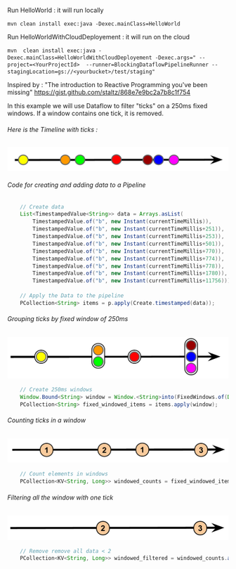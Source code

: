 
Run HelloWorld : it will run locally
```
mvn clean install exec:java -Dexec.mainClass=HelloWorld
```

Run HelloWorldWithCloudDeployement : it will run on the cloud
```
mvn  clean install exec:java -Dexec.mainClass=HelloWorldWithCloudDeployement -Dexec.args=" --project=<YourProjectId>  --runner=BlockingDataflowPipelineRunner --stagingLocation=gs://<yourbucket>/test/staging"
```

Inspired by : "The introduction to Reactive Programming you've been missing"
https://gist.github.com/staltz/868e7e9bc2a7b8c1f754

In this example we will use Dataflow to filter "ticks" on a 250ms fixed windows.
If a window contains one tick, it is removed.

###### Here is the Timeline with ticks :
![Ticks](images/df-ticks.png)

###### Code for creating and adding data to a Pipeline
```java
    // Create data
    List<TimestampedValue<String>> data = Arrays.asList(
        TimestampedValue.of("b", new Instant(currentTimeMillis)),
        TimestampedValue.of("b", new Instant(currentTimeMillis+251)),
        TimestampedValue.of("b", new Instant(currentTimeMillis+253)),
        TimestampedValue.of("b", new Instant(currentTimeMillis+501)),
        TimestampedValue.of("b", new Instant(currentTimeMillis+770)),
        TimestampedValue.of("b", new Instant(currentTimeMillis+774)),
        TimestampedValue.of("b", new Instant(currentTimeMillis+778)),
        TimestampedValue.of("b", new Instant(currentTimeMillis+1780)),
        TimestampedValue.of("b", new Instant(currentTimeMillis+11756)));

    // Apply the Data to the pipeline
    PCollection<String> items = p.apply(Create.timestamped(data));
```

###### Grouping ticks by fixed window of 250ms
![Grouping Ticks by window](images/df-grouping.png)
```java
    // Create 250ms windows
    Window.Bound<String> window = Window.<String>into(FixedWindows.of(Duration.millis(250)));
    PCollection<String> fixed_windowed_items = items.apply(window);
```

###### Counting ticks in a window
![Counting Ticks in a window](images/df-counting.png)
```java
    // Count elements in windows
    PCollection<KV<String, Long>> windowed_counts = fixed_windowed_items.apply(Count.<String>perElement());
```

###### Filtering all the window with one tick
![Filtering window](images/df-filtering.png)
```java
    // Remove remove all data < 2
    PCollection<KV<String, Long>> windowed_filtered = windowed_counts.apply(ParDo.of(new FilterGreaterThan()));
```




